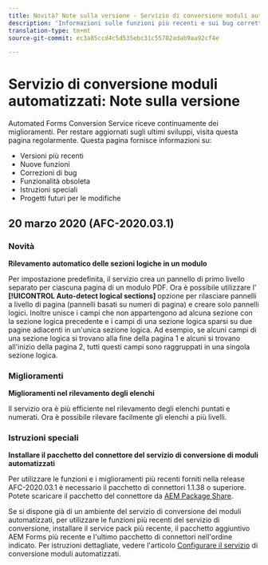 ```yaml
---
title: Novità? Note sulla versione - Servizio di conversione moduli automatizzati
description: 'Informazioni sulle funzioni più recenti e sui bug corretti per il servizio di conversione moduli automatizzati '
translation-type: tm+mt
source-git-commit: ec3a85ccd4c5d535ebc31c55702adab9aa92cf4e

---
```



# Servizio di conversione moduli automatizzati: Note sulla versione

Automated Forms Conversion Service riceve continuamente dei miglioramenti. Per restare aggiornati sugli ultimi sviluppi, visita questa pagina regolarmente. Questa pagina fornisce informazioni su:

* Versioni più recenti
* Nuove funzioni
* Correzioni di bug
* Funzionalità obsoleta
* Istruzioni speciali
* Progetti futuri per le modifiche

## 20 marzo 2020 (AFC-2020.03.1)

### Novità

**Rilevamento automatico delle sezioni logiche in un modulo**

Per impostazione predefinita, il servizio crea un pannello di primo livello separato per ciascuna pagina di un modulo PDF. Ora è possibile utilizzare l&#39; **[!UICONTROL Auto-detect logical sections]** opzione per rilasciare pannelli a livello di pagina (pannelli basati su numeri di pagina) e creare solo pannelli logici.  Inoltre unisce i campi che non appartengono ad alcuna sezione con la sezione logica precedente e i campi di una sezione logica sparsi su due pagine adiacenti in un&#39;unica sezione logica. Ad esempio, se alcuni campi di una sezione logica si trovano alla fine della pagina 1 e alcuni si trovano all&#39;inizio della pagina 2, tutti questi campi sono raggruppati in una singola sezione logica.

### Miglioramenti

**Miglioramenti nel rilevamento degli elenchi**

Il servizio ora è più efficiente nel rilevamento degli elenchi puntati e numerati. Ora è possibile rilevare facilmente gli elenchi a più livelli.

### Istruzioni speciali

**Installare il pacchetto del connettore del servizio di conversione di moduli automatizzati**

Per utilizzare le funzioni e i miglioramenti più recenti forniti nella release AFC-2020.03.1 è necessario il pacchetto di connettori 1.1.38 o superiore. Potete scaricare il pacchetto del connettore da [AEM Package Share](https://www.adobeaemcloud.com/content/marketplace/marketplaceProxy.html?packagePath=/content/companies/public/adobe/packages/cq650/servicepack/fd/AEM-Forms-6.5.4.0-WIN).

Se si dispone già di un ambiente del servizio di conversione dei moduli automatizzati, per utilizzare le funzioni più recenti del servizio di conversione, installare il service pack più recente, il pacchetto aggiuntivo AEM Forms più recente e l&#39;ultimo pacchetto di connettori nell&#39;ordine indicato. Per istruzioni dettagliate, vedere l&#39;articolo [Configurare il servizio](configure-service.md) di conversione moduli automatizzati.
